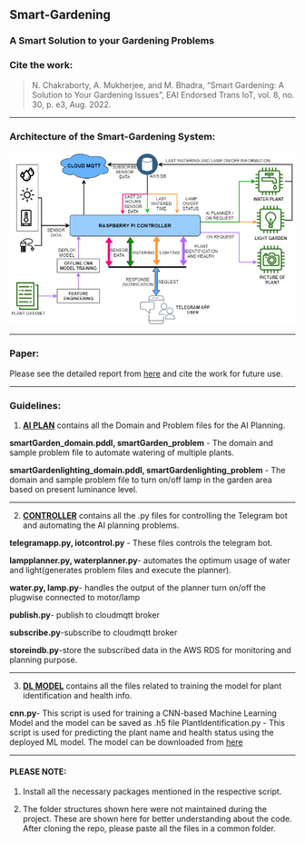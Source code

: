 ## Smart-Gardening
### A Smart Solution to your Gardening Problems


### Cite the work: 
> N. Chakraborty, A. Mukherjee, and M. Bhadra, “Smart Gardening: A Solution to Your Gardening Issues”, EAI Endorsed Trans IoT, vol. 8, no. 30, p. e3, Aug. 2022.



------------------------------------------------
### Architecture of the Smart-Gardening System:
![Architecture](https://github.com/Niloy-Chakraborty/Smart-Gardening/blob/master/Architecture.png)

------------------------------------------------

### Paper:
Please see the detailed report from [here](https://publications.eai.eu/index.php/IoT/article/view/384) and cite the work for future use.

------------------------------------------------
### Guidelines:
1. [**AI PLAN**](https://github.com/Niloy-Chakraborty/Smart-Gardening/tree/master/AI_PLAN) contains all the Domain and Problem files for the AI Planning.  

**smartGarden_domain.pddl, smartGarden_problem** - The domain and sample problem file to automate watering of multiple plants.

**smartGardenlighting_domain.pddl, smartGardenlighting_problem** - The domain and sample problem file to turn on/off lamp in the garden area based on present luminance level.

-------------------------
2. [**CONTROLLER**](https://github.com/Niloy-Chakraborty/Smart-Gardening/tree/master/CONTROLLER) contains all the .py files for controlling the Telegram bot and automating the AI planning problems. 

**telegramapp.py, iotcontrol.py** - These files controls the telegram bot.

**lampplanner.py, waterplanner.py**- automates the optimum usage of water and light(generates problem files and execute the planner).

**water.py, lamp.py**- handles the output of the planner turn on/off the plugwise connected to motor/lamp

**publish.py**- publish to cloudmqtt broker

**subscribe.py**-subscribe to cloudmqtt broker

**storeindb.py**-store the subscribed data in the AWS RDS for monitoring and planning purpose.

-------------------------
3. [**DL MODEL**](https://github.com/Niloy-Chakraborty/Smart-Gardening/tree/master/DL_MODEL) contains all the files related to training the model for plant identification and health info.

**cnn.py**- This script is used for training a CNN-based Machine Learning Model and the model can be saved as .h5 file
PlantIdentification.py - This script is used for predicting the plant name and health status using the deployed ML model. The model can be downloaded from [here](https://drive.google.com/open?id=1stVThnVNt8yhOze6h0iQPJXKuZLaV2cC)

-----------------------------------------------
#### PLEASE NOTE:

1. Install all the necessary packages mentioned in the respective script. 

2. The folder structures shown here were not maintained during the project. These are shown here for better understanding about the code. After cloning the repo, please paste all the files in a common folder.

